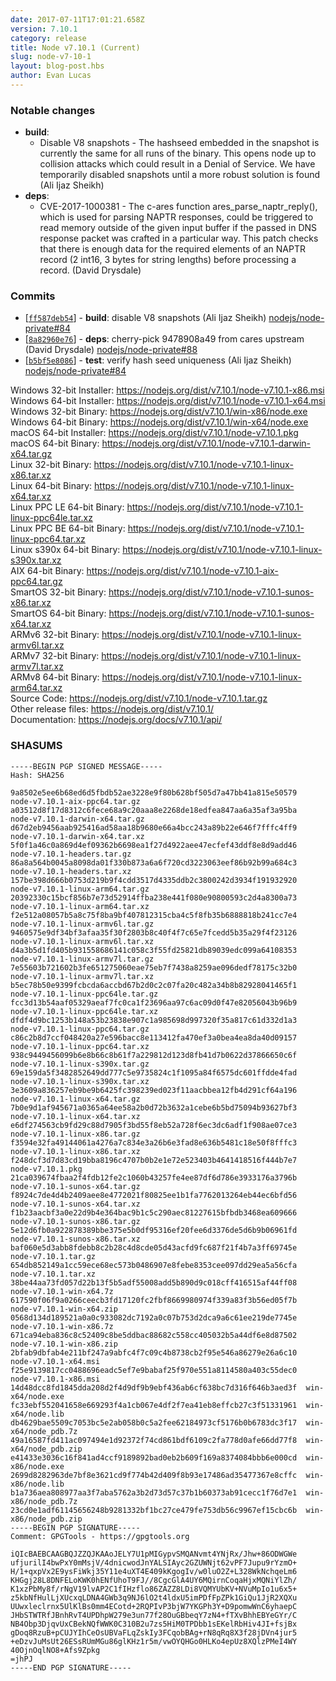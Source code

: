 ```yaml
---
date: 2017-07-11T17:01:21.658Z
version: 7.10.1
category: release
title: Node v7.10.1 (Current)
slug: node-v7-10-1
layout: blog-post.hbs
author: Evan Lucas
---
```


### Notable changes

* **build**:
  * Disable V8 snapshots - The hashseed embedded in the snapshot is currently the same for all runs of the binary. This opens node up to collision attacks which could result in a Denial of Service. We have temporarily disabled snapshots until a more robust solution is found (Ali Ijaz Sheikh)
* **deps**:
  * CVE-2017-1000381 - The c-ares function ares_parse_naptr_reply(), which is used for parsing NAPTR responses, could be triggered to read memory outside of the given input buffer if the passed in DNS response packet was crafted in a particular way. This patch checks that there is enough data for the required elements of an NAPTR record (2 int16, 3 bytes for string lengths) before processing a record. (David Drysdale)

### Commits

* [[`ff587deb54`](https://github.com/nodejs/node/commit/ff587deb54)] - **build**: disable V8 snapshots (Ali Ijaz Sheikh) [nodejs/node-private#84](https://github.com/nodejs/node-private/pull/84)
* [[`8a82960e76`](https://github.com/nodejs/node/commit/8a82960e76)] - **deps**: cherry-pick 9478908a49 from cares upstream (David Drysdale) [nodejs/node-private#88](https://github.com/nodejs/node-private/pull/88)
* [[`b5bf5e8086`](https://github.com/nodejs/node/commit/b5bf5e8086)] - **test**: verify hash seed uniqueness (Ali Ijaz Sheikh) [nodejs/node-private#84](https://github.com/nodejs/node-private/pull/84)

Windows 32-bit Installer: https://nodejs.org/dist/v7.10.1/node-v7.10.1-x86.msi<br> Windows 64-bit Installer: https://nodejs.org/dist/v7.10.1/node-v7.10.1-x64.msi<br> Windows 32-bit Binary: https://nodejs.org/dist/v7.10.1/win-x86/node.exe<br> Windows 64-bit Binary: https://nodejs.org/dist/v7.10.1/win-x64/node.exe<br> macOS 64-bit Installer: https://nodejs.org/dist/v7.10.1/node-v7.10.1.pkg<br> macOS 64-bit Binary: https://nodejs.org/dist/v7.10.1/node-v7.10.1-darwin-x64.tar.gz<br> Linux 32-bit Binary: https://nodejs.org/dist/v7.10.1/node-v7.10.1-linux-x86.tar.xz<br> Linux 64-bit Binary: https://nodejs.org/dist/v7.10.1/node-v7.10.1-linux-x64.tar.xz<br> Linux PPC LE 64-bit Binary: https://nodejs.org/dist/v7.10.1/node-v7.10.1-linux-ppc64le.tar.xz<br> Linux PPC BE 64-bit Binary: https://nodejs.org/dist/v7.10.1/node-v7.10.1-linux-ppc64.tar.xz<br> Linux s390x 64-bit Binary: https://nodejs.org/dist/v7.10.1/node-v7.10.1-linux-s390x.tar.xz<br> AIX 64-bit Binary: https://nodejs.org/dist/v7.10.1/node-v7.10.1-aix-ppc64.tar.gz<br> SmartOS 32-bit Binary: https://nodejs.org/dist/v7.10.1/node-v7.10.1-sunos-x86.tar.xz<br> SmartOS 64-bit Binary: https://nodejs.org/dist/v7.10.1/node-v7.10.1-sunos-x64.tar.xz<br> ARMv6 32-bit Binary: https://nodejs.org/dist/v7.10.1/node-v7.10.1-linux-armv6l.tar.xz<br> ARMv7 32-bit Binary: https://nodejs.org/dist/v7.10.1/node-v7.10.1-linux-armv7l.tar.xz<br> ARMv8 64-bit Binary: https://nodejs.org/dist/v7.10.1/node-v7.10.1-linux-arm64.tar.xz<br> Source Code: https://nodejs.org/dist/v7.10.1/node-v7.10.1.tar.gz<br> Other release files: https://nodejs.org/dist/v7.10.1/<br> Documentation: https://nodejs.org/docs/v7.10.1/api/

### SHASUMS

```
-----BEGIN PGP SIGNED MESSAGE-----
Hash: SHA256

9a8502e5ee6b68ed6d5fbdb52ae3228e9f80b628bf505d7a47bb41a815e50579  node-v7.10.1-aix-ppc64.tar.gz
a03512d8f17d8312c6fece68a9c20aaa8e2268de18edfea847aa6a35af3a95ba  node-v7.10.1-darwin-x64.tar.gz
d67d2eb9456aab925416ad58aa18b9680e66a4bcc243a89b22e646f7fffc4ff9  node-v7.10.1-darwin-x64.tar.xz
5f0f1a46c0a869d4ef09362b6698ea1f27d4922aee47ecfef43ddf8e8d9add46  node-v7.10.1-headers.tar.gz
86a8a564b0045a8098da01f330b873a6a6f720cd3223063eef86b92b99a684c3  node-v7.10.1-headers.tar.xz
157be398d666b0753d219b9f4cdd3517d4335ddb2c3800242d3934f191932920  node-v7.10.1-linux-arm64.tar.gz
20392330c15bcf856b7e73d52914ffba238e441f080e90800593c2d4a8300a73  node-v7.10.1-linux-arm64.tar.xz
f2e512a08057b5a8c75f8ba9bf407812315cba4c5f8fb35b6888818b241cc7e4  node-v7.10.1-linux-armv6l.tar.gz
9460575e9df34bf3afaa35f30f2803b8c40f4f7c65e7fcedd5b35a29f4f23126  node-v7.10.1-linux-armv6l.tar.xz
d4a3b5d1fd405b931558686141c058c3f55fd25821db89039edc099a64108353  node-v7.10.1-linux-armv7l.tar.gz
7e55603b721602b3fe651275060eae75eb7f7438a8259ae096dedf78175c32b0  node-v7.10.1-linux-armv7l.tar.xz
b5ec78b50e9399fcbcda6accbd67b2d0c2c07fa20c482a34b8b82928041465f1  node-v7.10.1-linux-ppc64le.tar.gz
fcc3d13b54aaf05329aeaf7fc0ca1f23696aa97c6ac09d0f47e82056043b96b9  node-v7.10.1-linux-ppc64le.tar.xz
dfdf4d9bc1253b148a53b23838e907c1a985698d997320f35a817c61d332d1a3  node-v7.10.1-linux-ppc64.tar.gz
c86c2b8d7ccf048420a27e596bacc8e113412fa470ef3a0bea4ea8da40d09157  node-v7.10.1-linux-ppc64.tar.xz
938c9449456099b6e8b66c8b61f7a229812d123d8fb41d7b0622d37866650c6f  node-v7.10.1-linux-s390x.tar.gz
69e159da5f3482852649dd777c5e9735824c1f1095a84f6575dc601ffdde4fad  node-v7.10.1-linux-s390x.tar.xz
3e3609a836257eb9be9b6425fc398239ed023f11aacbbea12fb4d291cf64a196  node-v7.10.1-linux-x64.tar.gz
7b0e9d1af945671a0365a64ee58a2b0d72b3632a1cebe6b5bd75094b93627bf3  node-v7.10.1-linux-x64.tar.xz
e6df274563cb9fd29c88d7905f3bd55f8eb52a728f6ec3dc6adf1f908ae07ce3  node-v7.10.1-linux-x86.tar.gz
f3594e32fa49144061a4276a7c834e3a26b6e3fad8e636b5481c18e50f8fffc3  node-v7.10.1-linux-x86.tar.xz
f248dcf3d7d83cd19bba8196c4707b0b2e1e72e523403b4641418516f444b7e7  node-v7.10.1.pkg
21ca039674fbaa2f4fdb12fe2c1060b43257fe4ee87df6d786e3933176a3796b  node-v7.10.1-sunos-x64.tar.gz
f8924c7de4d4b2409aee8e4772021f80825ee1b1fa7762013264eb44ec6bfd56  node-v7.10.1-sunos-x64.tar.xz
f1b23aacbf3a0e22d9b4e364bac9b1c5c290aec81227615bfbdb3468ea609666  node-v7.10.1-sunos-x86.tar.gz
5e12d6fb0a922878389bbe375e5b0df95316ef20fee6d3376de5d6b9b06961fd  node-v7.10.1-sunos-x86.tar.xz
baf060e5d3abb8fdebb8c2b28c4d8cde05d43acfd9fc687f21f4b7a3ff69745e  node-v7.10.1.tar.gz
654db852149a1cc59ece68ec573b0486907e8febe8353cee097dd29ea5a56cfa  node-v7.10.1.tar.xz
38be44aa73fd057d22b13f5b5adf55008add5b890d9c018cff416515af44ff08  node-v7.10.1-win-x64.7z
617590f06f9a0266ceecb3fd17120fc2fbf8669980974f339a83f3b56ed05f7b  node-v7.10.1-win-x64.zip
0568d134d189521a0a0c933082dc7192a0c07b753d2dca9a6c61ee219de7745e  node-v7.10.1-win-x86.7z
671ca94eba836c8c52409c8be5ddbac88682c558cc405032b5a44df6e8d87502  node-v7.10.1-win-x86.zip
2bfab9dbfab4e211bf247a9abfc4f7c09c4b8738cb2f95e546a86279e26a6c10  node-v7.10.1-x64.msi
f25e9139817cc0488696eadc5ef7e9babaf25f970e551a8114580a403c55dec0  node-v7.10.1-x86.msi
14d48dcc8fd1845dda208d2f4d9df9b9ebf436ab6cf638bc7d316f646b3aed3f  win-x64/node.exe
fc33ebf552041658e669293f4a1cb067e4df2f7ea41eb8effcb27c3f51331961  win-x64/node.lib
db4629bae5509c7053bc5e2ab058b0c5a2fee62184973cf5176b0b6783dc3f17  win-x64/node_pdb.7z
49a16587fd411ac097494e1d92372f74cd861bdf6109c2fa778d0afe66dd77f8  win-x64/node_pdb.zip
e41433e3036c16f841ad4ccf9189892bad0eb2b609f169a8374084bbb6e000cd  win-x86/node.exe
2699d8282963de7bf8e3621cd9f774b42d409f8b93e17486ad35477367e8cffc  win-x86/node.lib
b1a736aea808977aa3f7aba5762a3b2d73d57c37b1b60373ab91cecc1f76d7e1  win-x86/node_pdb.7z
23cd0e1adf61145656248b9281332bf1bc27ce479fe753db56c9967ef15cbc6b  win-x86/node_pdb.zip
-----BEGIN PGP SIGNATURE-----
Comment: GPGTools - https://gpgtools.org

iQIcBAEBCAAGBQJZZQJKAAoJELY7U1pMIGypvSMQANvmt4YNjRx/Jhw+86ODWGWe
ufjurilI4bwPxY0mMsjV/4dnicwodJnYALSIAyc2GZUWNjt62vPF7Jupu9rYzmO+
H/1+qxpVx2E9ysFiWkj35Y11e4uXT4E409kKgogIv/w0luO2Z+L328WkNchqeLm6
KHGgj28L8DNFELoKWK0hENfUhoT9FJ//8CgcGlA4UY6MQirnCoqaHjxMQNiYlZh/
K1xzPbMy8f/rNgV19lvAP2C1fIHzflo86ZAZZ8LDi8VQMYUbKV+NVuMpIo1u6x5+
z5kbNfHulLjXUcxqLDNA4GWb3q9NJ6lO2t4ldxU5imPDfFpZPk1GiQu1JjR2XQXu
UUwxleclrnx5UlKlBs0mm4ECotd+2RQPIvP3bjW7YKGPh3Y+D9pomwWnC6yhaepC
JHbSTWTRfJBnhRvT4UPDhpW279e3un77f28OuGBbeqY7zN4+fTXvBhhEBYeGYr/C
NB4Obp3DjqvUxCBekNQfWWK0C310B2u7zs5HiM0TPDbb1sEKelRbHiv4JI+fsjBx
gDoq8RzuB+pCUJYIhCeOsUBVaFLqZskIy3FCqobBAg+rN8qRq8X3f28jDVn4jur5
+eDzvJuMsUt26ESsRUmMGu86glKHz1r5m/vwOYQHGo0HLKo4epUz8XQlzPMeI4WY
40OjnOqlNO8+Afs9Zpkg
=jhPJ
-----END PGP SIGNATURE-----

```
